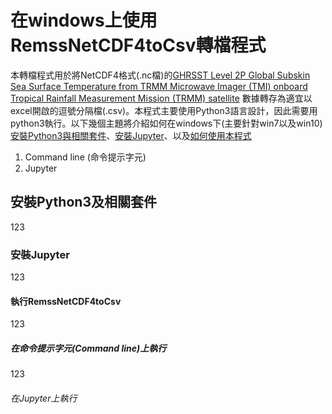 <h1 id="introduction">在windows上使用RemssNetCDF4toCsv轉檔程式</h1>

本轉檔程式用於將NetCDF4格式(.nc檔)的[GHRSST Level 2P Global Subskin Sea Surface Temperature from TRMM Microwave Imager (TMI) onboard Tropical Rainfall Measurement Mission (TRMM) satellite](https://podaac.jpl.nasa.gov/dataset/TMI-REMSS-L2P-v4) 數據轉存為適宜以excel開啟的逗號分隔檔(.csv)。本程式主要使用Python3語言設計，因此需要用python3執行。以下幾個主題將介紹如何在windows下(主要針對win7以及win10)[安裝Python3與相關套件](#python3)、[安裝Jupyter](#jupyter)、以及[如何使用本程式](#execute)

1. Command line (命令提示字元)
2. Jupyter

<h2 id="python3">安裝Python3及相關套件</h2>

123

<h3 id="jupyter">安裝Jupyter</h3>

123

<h4 id="execute">執行RemssNetCDF4toCsv</h4>

123

<h5 id="cmd">在命令提示字元(Command line)上執行</h5>

123

<h6 id="exejupyter">在Jupyter上執行</h6>
